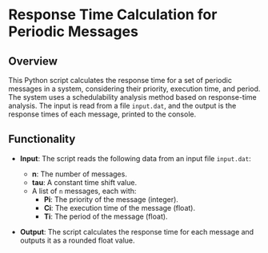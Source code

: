 # Response Time Calculation for Periodic Messages

## Overview

This Python script calculates the response time for a set of periodic messages in a system, considering their priority, execution time, and period. The system uses a schedulability analysis method based on response-time analysis. The input is read from a file `input.dat`, and the output is the response times of each message, printed to the console.

## Functionality

- **Input**: The script reads the following data from an input file `input.dat`:
  - **n**: The number of messages.
  - **tau**: A constant time shift value.
  - A list of `n` messages, each with:
    - **Pi**: The priority of the message (integer).
    - **Ci**: The execution time of the message (float).
    - **Ti**: The period of the message (float).

- **Output**: The script calculates the response time for each message and outputs it as a rounded float value.
